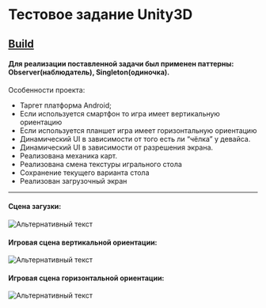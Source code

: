 # Тестовое задание Unity3D
## [Build](https://github.com/Crozen93/TestTaskCards/blob/main/Build/build.apk "Android Build")
#### Для реализации поставленной задачи был применен паттерны: Observer(наблюдатель), Singleton(одиночка).
Особенности проекта:
- Таргет платформа Android;
- Если используется смартфон то игра имеет вертикальную ориентацию
- Если используется планшет игра имеет горизонтальную ориентацию
- Динамический UI в зависимости от того есть ли “чёлка” у девайса.
- Динамический UI в зависимости от разрешения экрана.
- Реализована механика карт.
- Реализована смена текстуры игрального стола
- Сохранение текущего варианта стола
- Реализован загрузочный экран
---
#### Сцена загузки:
![Альтернативный текст](https://github.com/Crozen93/Test-Task-Cards/blob/main/Picture/Game_Portrait%202.png)
#### Игровая сцена вертикальной ориентации:
![Альтернативный текст](https://github.com/Crozen93/Test-Task-Cards/blob/main/Picture/Game_Portrait.png)
#### Игровая сцена горизонтальной ориентации:
![Альтернативный текст](https://github.com/Crozen93/Test-Task-Cards/blob/main/Picture/Game_Landscope.png)

